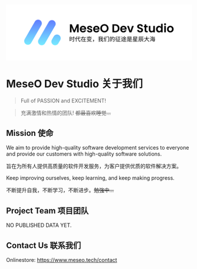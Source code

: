 ![LogoBanner](../assets/LogoBanner.png)

# MeseO Dev Studio 关于我们

> Full of PASSION and EXCITEMENT!

> 充满激情和热情的团队! ~~都最喜欢睡觉...~~

## Mission 使命

We aim to provide high-quality software development services to everyone and provide our customers with high-quality software solutions.

旨在为所有人提供高质量的软件开发服务，为客户提供优质的软件解决方案。

Keep improving ourselves, keep learning, and keep making progress.

不断提升自我，不断学习，不断进步。~~勉強中...~~

## Project Team 项目团队

NO PUBLISHED DATA YET.

## Contact Us 联系我们

Onlinestore: https://www.meseo.tech/contact
